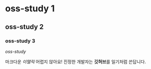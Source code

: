 # oss-study 1 
## oss-study 2
### oss-study 3
*oss-study*

마크다운 *이탤릭* 어렵지 않아요!
진정한 개발자는 **깃허브**를 일기처럼 쓴답니다.
